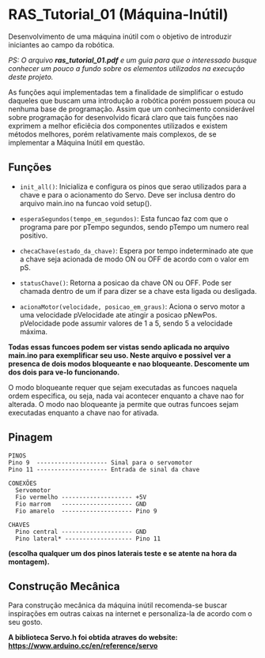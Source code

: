 # RAS_Tutorial_01 (Máquina-Inútil)

Desenvolvimento de uma máquina inútil com o objetivo de introduzir iniciantes ao campo da robótica.

_PS: O arquivo **ras_tutorial_01.pdf** e um guia para que o interessado busque conhecer um pouco a fundo sobre os elementos utilizados na execução deste projeto._ 

As funções aqui implementadas tem a finalidade de simplificar o estudo daqueles que buscam uma introdução a robótica porém possuem pouca
ou nenhuma base de programação. Assim que um conhecimento considerável sobre programação for desenvolvido ficará claro que tais funções 
nao exprimem a melhor eficiêcia dos componentes utilizados e existem métodos melhores, porém relativamente mais complexos, de se 
implementar a Máquina Inútil em questão.

## Funções

* `init_all()`: Inicializa e configura os pinos que serao utilizados para a chave e para o acionamento do Servo. Deve ser inclusa dentro do arquivo main.ino na funcao void setup().

* `esperaSegundos(tempo_em_segundos)`: Esta funcao faz com que o programa pare por pTempo segundos, sendo pTempo um numero real positivo.

* `checaChave(estado_da_chave)`: Espera por tempo indeterminado ate que a chave seja acionada de modo ON ou OFF de acordo com o valor em pS.

* `statusChave()`: Retorna a posicao da chave ON ou OFF. Pode ser chamada dentro de um if para dizer se a chave esta ligada ou desligada.

* `acionaMotor(velocidade, posicao_em_graus)`: Aciona o servo motor a uma velocidade pVelocidade ate atingir a posicao pNewPos. pVelocidade pode assumir valores de 1 a 5, sendo 5 a velocidade máxima.

__Todas essas funcoes podem ser vistas sendo aplicada no arquivo main.ino para exemplificar seu uso. Neste arquivo e possivel ver a 
presenca de dois modos bloqueante e nao bloqueante. Descomente um dos dois para ve-lo funcionando.__

O modo bloqueante requer que sejam executadas as funcoes naquela ordem especifica, ou seja, nada vai acontecer enquanto a chave nao for 
alterada. O modo nao bloqueante ja permite que outras funcoes sejam executadas enquanto a chave nao for ativada.

## Pinagem
```
PINOS 
Pino 9  -------------------- Sinal para o servomotor
Pino 11 -------------------- Entrada de sinal da chave

CONEXÕES
  Servomotor
  Fio vermelho -------------------- +5V
  Fio marrom   -------------------- GND
  Fio amarelo  -------------------- Pino 9
  
CHAVES
  Pino central -------------------- GND
  Pino lateral* ------------------- Pino 11
```
__(escolha qualquer um dos pinos laterais teste e se atente na hora da montagem).__

## Construção Mecânica
Para construção mecânica da máquina inútil recomenda-se buscar inspirações em outras caixas na internet e personaliza-la de acordo com 
o seu gosto.

__A biblioteca Servo.h foi obtida atraves do website: https://www.arduino.cc/en/reference/servo__
